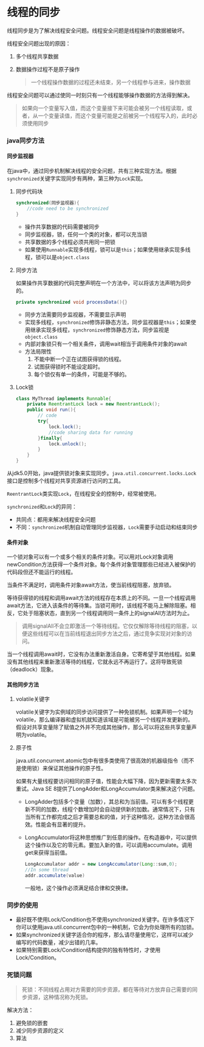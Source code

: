 # 线程的同步

线程同步是为了解决线程安全问题。线程安全问题是线程操作的数据被破坏。

线程安全问题出现的原因：

1. 多个线程共享数据

2. 数据操作过程不是原子操作

   > 一个线程操作数据的过程还未结束，另一个线程参与进来，操作数据

线程安全问题可以通过使同一时刻只有一个线程能够操作数据的方法得到解决。

> 如果向一个变量写入值，而这个变量接下来可能会被另一个线程读取，或者，从一个变量读值，而这个变量可能是之前被另一个线程写入的，此时必须使用同步

### java同步方法

#### 同步监视器

在java中，通过同步机制解决线程的安全问题，共有三种实现方法。根据`synchronized`关键字实现同步有两种，第三种为`Lock`实现。

1. 同步代码块

   ```java
   synchronized(同步监视器){
       //code need to be synchronized 
   }
   ```

   * 操作共享数据的代码需要被同步
   * 同步监视器，锁，任何一个类的对象，都可以充当锁
   * 共享数据的多个线程必须共用同一把锁
   * 如果使用`Runnable`实现多线程，锁可以是`this`；如果使用继承实现多线程，锁可以是`object.class`

2. 同步方法

   如果操作共享数据的代码完整声明在一个方法中，可以将该方法声明为同步的。

   ```java
   private synchronized void processData(){}
   ```

   * 同步方法需要同步监视器，不需要显示声明
   * 实现多线程，`synchronized`修饰非静态方法，同步监视器是`this`；如果使用继承实现多线程，`synchronized`修饰静态方法，同步监视是`object.class`
   * 内部对象锁只有一个相关条件，调用wait相当于调用条件对象的await
   * 方法局限性
     1. 不能中断一个正在试图获得锁的线程。
     2. 试图获得锁时不能设定超时。
     3. 每个锁仅有单一的条件，可能是不够的。

3. Lock锁

   ```java
   class MyThread implements Runnable{
       private ReentrantLock lock = new ReentrantLock();
       public void run(){
           // code
           try{
               lock.lock();
               //code sharing data for running
           }finally{
               lock.unlock();
           }
       }
   }
   ```

从jdk5.0开始，java提供锁对象来实现同步。`java.util.concurrent.locks.Lock`接口是控制多个线程对共享资源进行访问的工具。

`ReentrantLock`类实现`Lock`，在线程安全的控制中，经常被使用。

`synchronized`和`Lock`的异同：

* 共同点：都用来解决线程安全问题
* 不同：`synchronized`机制自动管理同步监视器，`Lock`需要手动启动和结束同步

#### 条件对象

一个锁对象可以有一个或多个相关的条件对象。可以用对Lock对象调用newCondition方法获得一个条件对象。每个条件对象管理那些已经进入被保护的代码段但还不能运行的线程。

当条件不满足时，调用条件对象await方法，使当前线程阻塞，放弃锁。

等待获得锁的线程和调用await方法的线程存在本质上的不同。一旦一个线程调用await方法，它进入该条件的等待集。当锁可用时，该线程不能马上解除阻塞。相反，它处于阻塞状态，直到另一个线程调用同一条件上的signalAll方法时为止。

> 调用signalAll不会立即激活一个等待线程。它仅仅解除等待线程的阻塞，以便这些线程可以在当前线程退出同步方法之后，通过竞争实现对对象的访问。

当一个线程调用await时，它没有办法重新激活自身。它寄希望于其他线程。如果没有其他线程来重新激活等待的线程，它就永远不再运行了。这将导致死锁（deadlock）现象。

#### 其他同步方法

1. volatile关键字

   volatile关键字为实例域的同步访问提供了一种免锁机制。如果声明一个域为volatile，那么编译器和虚拟机就知道该域是可能被另一个线程并发更新的。假设对共享变量除了赋值之外并不完成其他操作，那么可以将这些共享变量声明为volatile。

2. 原子性

   java.util.concurrent.atomic包中有很多类使用了很高效的机器级指令（而不是使用锁）来保证其他操作的原子性。

   如果有大量线程要访问相同的原子值，性能会大幅下降，因为更新需要太多次重试。Java SE 8提供了LongAdder和LongAccumulator类来解决这个问题。

   * LongAdder包括多个变量（加数），其总和为当前值。可以有多个线程更新不同的加数，线程个数增加时会自动提供新的加数。通常情况下，只有当所有工作都完成之后才需要总和的值，对于这种情况，这种方法会很高效。性能会有显著的提升。

   * LongAccumulator将这种思想推广到任意的操作。在构造器中，可以提供这个操作以及它的零元素。要加入新的值，可以调用accumulate。调用get来获得当前值。

     ```java
     LongAccumulator addr = new LongAccumulator(Long::sum,0);
     //In some thread
     addr.accumulate(value)
     ```

     一般地，这个操作必须满足结合律和交换律。

### 同步的使用

* 最好既不使用Lock/Condition也不使用synchronized关键字。在许多情况下你可以使用java.util.concurrent包中的一种机制，它会为你处理所有的加锁。
* 如果synchronized关键字适合你的程序，那么请尽量使用它，这样可以减少编写的代码数量，减少出错的几率。
* 如果特别需要Lock/Condition结构提供的独有特性时，才使用Lock/Condition。

### 死锁问题

> 死锁：不同线程占用对方需要的同步资源，都在等待对方放弃自己需要的同步资源，这种情况称为死锁。

解决方法：

1. 避免锁的嵌套
2. 减少同步资源的定义
3. 算法